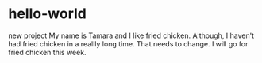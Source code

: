 # hello-world
new project 
My name is Tamara and I like fried chicken. 
Although, I haven't had fried chicken in a reallly long time. That needs to change. I will go for fried chicken this week.
